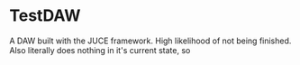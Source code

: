 # TestDAW
A DAW built with the JUCE framework. High likelihood of not being finished. Also literally does nothing in it's current state, so
